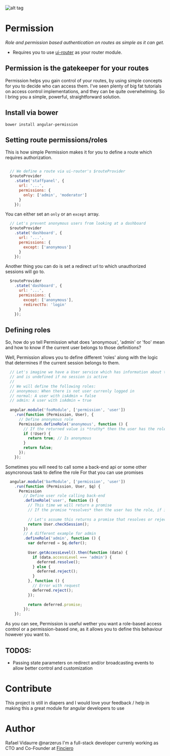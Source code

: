 ![alt tag](https://travis-ci.org/Narzerus/angular-permission.svg?branch=master)

Permission
==========
*Role and permission based authentication on routes as simple as it can get.*

- Requires you to use [ui-router](https://github.com/angular-ui/ui-router) as your router module.

Permission is the gatekeeper for your routes
--------------------------------------------
Permission helps you gain control of your routes, by using simple concepts for you to decide who can access them.
I've seen plenty of big fat tutorials on access control implementations, and they can be quite overwhelming. So I bring you a simple, powerful, straightforward solution.

Install via bower
-----------------
```
bower install angular-permission
```

Setting route permissions/roles
-------------------------------
This is how simple Permission makes it for you to define a route which requires authorization.

```javascript

  // We define a route via ui-router's $routeProvider
  $routeProvider
    .state('staffpanel', {
      url: '...',
      permissions: {
        only: ['admin', 'moderator']
      }
    });
```

You can either set an `only` or an `except` array.

```javascript
  // Let's prevent anonymous users from looking at a dashboard
  $routeProvider
    .state('dashboard', {
      url: '...',
      permissions: {
        except: ['anonymous']
      }
    });
```

Another thing you can do is set a redirect url to which unauthorized sessions will go to.

```javascript
  $routeProvider
    .state('dashboard', {
      url: '...',
      permissions: {
        except: ['anonymous'],
        redirectTo: 'login'
      }
    });
```


Defining roles
--------------------------
So, how do yo tell Permission what does 'anonymous', 'admin' or 'foo' mean and how to know if the current user belongs
to those definitions?

Well, Permission allows you to define different 'roles' along with the logic that determines if the current 
session belongs to them.

```javascript
  // Let's imagine we have a User service which has information about the current user in the session
  // and is undefined if no session is active
  //
  // We will define the following roles:
  // anonymous: When there is not user currenly logged in
  // normal: A user with isAdmin = false
  // admin: A user with isAdmin = true
  
  angular.module('fooModule', ['permission', 'user'])
    .run(function (Permission, User), {
      // Define anonymous role
      Permission.defineRole('anonymous', function () {
        // If the returned value is *truthy* then the user has the role, otherwise they don't
        if (!User) {
          return true; // Is anonymous
        }
        return false;
      });
    });
```

Sometimes you will need to call some a back-end api or some other asyncronous task to define the role
For that you can use promises

```javascript 
  angular.module('barModule', ['permission', 'user'])
    .run(function (Permission, User, $q) {
      Permission
        // Define user role calling back-end
        .defineRole('user', function () {
          // This time we will return a promise
          // If the promise *resolves* then the user has the role, if it *rejects* (you guessed it)
          
          // Let's assume this returns a promise that resolves or rejects if session is active
          return User.checkSession();
        })
        // A different example for admin
        .defineRole('admin', function () {
          var deferred = $q.defer();
          
          User.getAccessLevel().then(function (data) {
            if (data.accessLevel === 'admin') {
              deferred.resolve();
            } else {
              deferred.reject();
            }
          }, function () {
            // Error with request
            deferred.reject();
          });
          
          return deferred.promise;
        });
    });
```
As you can see, Permission is useful wether you want a role-based access control or a permission-based one, as
it allows you to define this behaviour however you want to.

TODOS:
-----
- Passing state parameters on redirect and/or broadcasting events to allow better control and customization


Contribute
==========
This project is still in diapers and I would love your feedback / help in making this a great module 
for angular developers to use


Author
======
Rafael Vidaurre
@narzerus
I'm a full-stack developer currenly working as CTO and Co-Founder at [Finciero](http://www.finciero.com)


